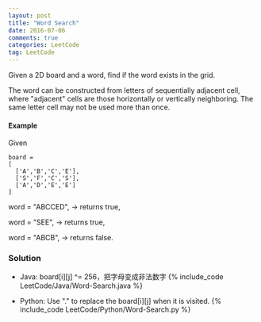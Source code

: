 ```yaml
---
layout: post
title: "Word Search"
date: 2016-07-06
comments: true
categories: LeetCode
tag: LeetCode
---
```




Given a 2D board and a word, find if the word exists in the grid.

The word can be constructed from letters of sequentially adjacent cell, where "adjacent" cells are those horizontally or vertically neighboring. The same letter cell may not be used more than once.

#### Example
Given 
```
board =
[
  ['A','B','C','E'],
  ['S','F','C','S'],
  ['A','D','E','E']
]
```
word = "ABCCED", -> returns true,

word = "SEE", -> returns true,

word = "ABCB", -> returns false.

<!--more-->
### Solution
* Java: board[i][j] ^= 256，把字母变成非法数字
{% include_code LeetCode/Java/Word-Search.java %}

* Python: Use "." to replace the board[i][j] when it is visited.
{% include_code LeetCode/Python/Word-Search.py %}
